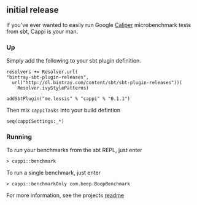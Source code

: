## initial release

If you've ever wanted to easily run Google [Caliper](https://code.google.com/p/caliper/) microbenchmark tests from sbt, Cappi is your man.

### Up
Simply add the following to your sbt plugin definition.

    resolvers += Resolver.url(
    "bintray-sbt-plugin-releases",
      url("http://dl.bintray.com/content/sbt/sbt-plugin-releases"))(
        Resolver.ivyStylePatterns)
                                
    addSbtPlugin("me.lessis" % "cappi" % "0.1.1")

Then mix `cappiTasks` into your build defintion

    seq(cappiSettings:_*)

### Running

To run your benchmarks from the sbt REPL, just enter

    > cappi::benchmark

To run a single benchmark, just enter

    > cappi::benchmarkOnly com.beep.BoopBenchmark

For more information, see the projects [readme](https://github.com/softprops/cappi#readme)
